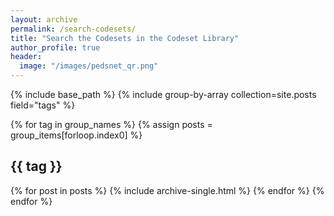 ```yaml
---
layout: archive
permalink: /search-codesets/
title: "Search the Codesets in the Codeset Library"
author_profile: true
header:
  image: "/images/pedsnet_qr.png"
---
```

{% include base_path %}
{% include group-by-array collection=site.posts field="tags" %}

{% for tag in group_names %}
	{% assign posts = group_items[forloop.index0] %}
	<h2 id="{{ tag | sluify }}" class="archive__subtitle">{{ tag }}</h2>
	{% for post in posts %}
  	   {% include archive-single.html %}
	{% endfor %}
{% endfor %}